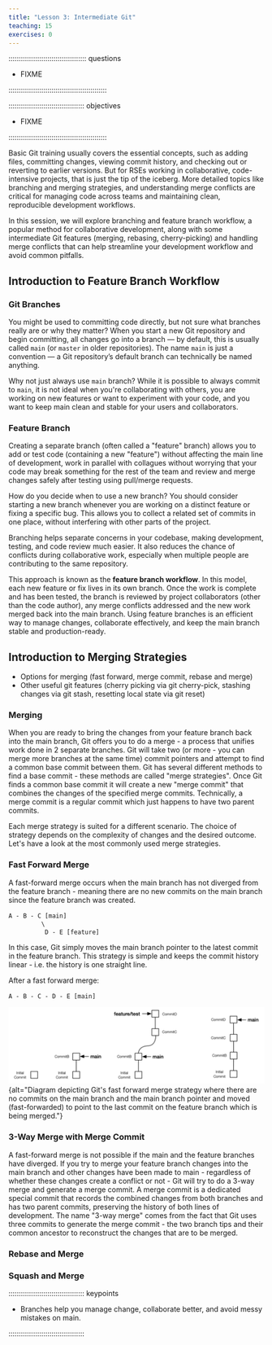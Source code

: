 ```yaml
---
title: "Lesson 3: Intermediate Git"
teaching: 15
exercises: 0
---
```


:::::::::::::::::::::::::::::::::::::: questions 

- FIXME

::::::::::::::::::::::::::::::::::::::::::::::::

::::::::::::::::::::::::::::::::::::: objectives

- FIXME

::::::::::::::::::::::::::::::::::::::::::::::::


Basic Git training usually covers the essential concepts, such as adding files, committing changes, viewing commit history, and checking out or reverting to earlier versions. 
But for RSEs working in collaborative, code-intensive projects, that is just the tip of the iceberg. 
More detailed topics like branching and merging strategies, and understanding merge conflicts are critical for managing code across teams and maintaining clean, reproducible development workflows.

In this session, we will explore branching and feature branch workflow, a popular method for collaborative development, along with some intermediate Git features (merging, rebasing, cherry-picking) 
and handling merge conflicts that can help streamline your development workflow and avoid common pitfalls.

## Introduction to Feature Branch Workflow

### Git Branches

You might be used to committing code directly, but not sure what branches really are or why they matter? 
When you start a new Git repository and begin committing, all changes go into a branch — by default, this is usually called `main` (or `master` in older repositories).
The name `main` is just a convention — a Git repository’s default branch can technically be named anything.

Why not just always use `main` branch? While it is possible to always commit to `main`, it is not ideal when you're collaborating with others, you are working on new features or want 
to experiment with your code, and you want to keep main clean and stable for your users and collaborators.

### Feature Branch

Creating a separate branch (often called a "feature" branch) allows you to add or test code (containing a new "feature") without affecting the main line of development, work in parallel with collagues without worrying that
your code may break something for the rest of the team and review and merge changes safely after testing using pull/merge requests.

How do you decide when to use a new branch? You should consider starting a new branch whenever you are working on a distinct feature or fixing a specific bug. 
This allows you to collect a related set of commits in one place, without interfering with other parts of the project.

Branching helps separate concerns in your codebase, making development, testing, and code review much easier. It also reduces the chance of conflicts during collaborative work, especially when multiple people are contributing to the same repository.

This approach is known as the **feature branch workflow**. In this model, each new feature or fix lives in its own branch. Once the work is complete and has been tested, the branch is reviewed 
by project collaborators (other than the code author), any merge conflicts addressed and the new work merged back into the main branch.
Using feature branches is an efficient way to manage changes, collaborate effectively, and keep the main branch stable and production-ready.

## Introduction to Merging Strategies

- Options for merging (fast forward, merge commit, rebase and merge)
- Other useful git features (cherry picking via git cherry-pick, stashing changes via git stash, resetting local state via git reset)

### Merging

When you are ready to bring the changes from your feature branch back into the main branch, Git offers you to do a merge - a process that unifies work done in 2 separate branches. 
Git will take two (or more - you can merge more branches at the same time) commit pointers and attempt to find a common base commit between them. 
Git has several different methods to find a base commit - these methods are called "merge strategies". Once Git finds a common base commit it will create a new "merge commit" that combines the changes of the specified merge commits. Technically, a merge commit is a regular commit which just happens to have two parent commits.

Each merge strategy is suited for a different scenario. The choice of strategy depends on the complexity of changes and the desired outcome. Let's have a look at the most commonly used merge strategies.

### Fast Forward Merge

A fast-forward merge occurs when the main branch has not diverged from the feature branch - meaning there are no new commits on the main branch since the feature branch was created. 

```text
A - B - C [main]
         \
          D - E [feature]
```

In this case, Git simply moves the main branch pointer to the latest commit in the feature branch. This strategy is simple and keeps the commit history linear - i.e. the history is one straight line.

After a fast forward merge:

```text
A - B - C - D - E [main]
```

![Fast forward merge](fig/fast-forward-merge.png){alt="Diagram depicting Git's fast forward merge strategy where there are no commits on the main branch and the main branch pointer and moved (fast-forwarded) to point to the last commit on the feature branch which is being merged."}

### 3-Way Merge with Merge Commit

A fast-forward merge is not possible if the main and the feature branches have diverged. If you try to merge your feature branch changes into the main branch and other changes have been made to main - regardless of whether these changes create a conflict or not - Git will try to do a 3-way merge and generate a merge commit. A merge commit is a dedicated special commit that records the combined changes from both branches and has two parent commits, preserving the history of both lines of development. The name "3-way merge" comes from the fact that Git uses three commits to generate the merge commit - the two branch tips and their common ancestor to reconstruct the changes that are to be merged.


### Rebase and Merge

### Squash and Merge


::::::::::::::::::::::::::::::::::::: keypoints

- Branches help you manage change, collaborate better, and avoid messy mistakes on main.

:::::::::::::::::::::::::::::::::::::
